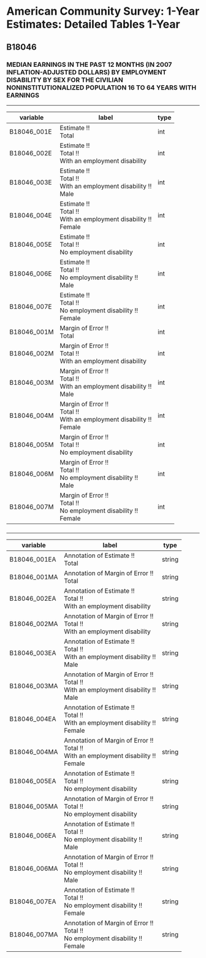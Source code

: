 # American Community Survey: 1-Year Estimates: Detailed Tables 1-Year

## B18046

### MEDIAN EARNINGS IN THE PAST 12 MONTHS (IN 2007 INFLATION-ADJUSTED DOLLARS) BY EMPLOYMENT DISABILITY BY SEX FOR THE CIVILIAN NONINSTITUTIONALIZED POPULATION 16 TO 64 YEARS WITH EARNINGS

___

| variable | label | type |
| ----- | ----- | ----- |
| B18046_001E | Estimate !!<br>Total | int |
| B18046_002E | Estimate !!<br>Total !!<br>With an employment disability | int |
| B18046_003E | Estimate !!<br>Total !!<br>With an employment disability !!<br>Male | int |
| B18046_004E | Estimate !!<br>Total !!<br>With an employment disability !!<br>Female | int |
| B18046_005E | Estimate !!<br>Total !!<br>No employment disability | int |
| B18046_006E | Estimate !!<br>Total !!<br>No employment disability !!<br>Male | int |
| B18046_007E | Estimate !!<br>Total !!<br>No employment disability !!<br>Female | int |
| B18046_001M | Margin of Error !!<br>Total | int |
| B18046_002M | Margin of Error !!<br>Total !!<br>With an employment disability | int |
| B18046_003M | Margin of Error !!<br>Total !!<br>With an employment disability !!<br>Male | int |
| B18046_004M | Margin of Error !!<br>Total !!<br>With an employment disability !!<br>Female | int |
| B18046_005M | Margin of Error !!<br>Total !!<br>No employment disability | int |
| B18046_006M | Margin of Error !!<br>Total !!<br>No employment disability !!<br>Male | int |
| B18046_007M | Margin of Error !!<br>Total !!<br>No employment disability !!<br>Female | int |
### 

___

| variable | label | type |
| ----- | ----- | ----- |
| B18046_001EA | Annotation of Estimate !!<br>Total | string |
| B18046_001MA | Annotation of Margin of Error !!<br>Total | string |
| B18046_002EA | Annotation of Estimate !!<br>Total !!<br>With an employment disability | string |
| B18046_002MA | Annotation of Margin of Error !!<br>Total !!<br>With an employment disability | string |
| B18046_003EA | Annotation of Estimate !!<br>Total !!<br>With an employment disability !!<br>Male | string |
| B18046_003MA | Annotation of Margin of Error !!<br>Total !!<br>With an employment disability !!<br>Male | string |
| B18046_004EA | Annotation of Estimate !!<br>Total !!<br>With an employment disability !!<br>Female | string |
| B18046_004MA | Annotation of Margin of Error !!<br>Total !!<br>With an employment disability !!<br>Female | string |
| B18046_005EA | Annotation of Estimate !!<br>Total !!<br>No employment disability | string |
| B18046_005MA | Annotation of Margin of Error !!<br>Total !!<br>No employment disability | string |
| B18046_006EA | Annotation of Estimate !!<br>Total !!<br>No employment disability !!<br>Male | string |
| B18046_006MA | Annotation of Margin of Error !!<br>Total !!<br>No employment disability !!<br>Male | string |
| B18046_007EA | Annotation of Estimate !!<br>Total !!<br>No employment disability !!<br>Female | string |
| B18046_007MA | Annotation of Margin of Error !!<br>Total !!<br>No employment disability !!<br>Female | string |

